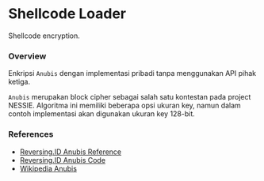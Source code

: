 # Shellcode Loader

Shellcode encryption.

### Overview

Enkripsi `Anubis` dengan implementasi pribadi tanpa menggunakan API pihak ketiga.

`Anubis` merupakan block cipher sebagai salah satu kontestan pada project NESSIE. Algoritma ini memiliki beberapa opsi ukuran key, namun dalam contoh implementasi akan digunakan ukuran key 128-bit.

### References

- [Reversing.ID Anubis Reference](https://github.com/ReversingID/Crypto-Reference/tree/master/References/Modern/Block-Cipher/Anubis)
- [Reversing.ID Anubis Code](https://github.com/ReversingID/Crypto-Reference/blob/master/Codes/Cipher/Block/Anubis/code.c)
- [Wikipedia Anubis](https://en.wikipedia.org/wiki/Anubis_(cipher))